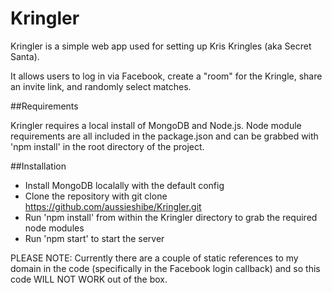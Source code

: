 # Kringler

Kringler is a simple web app used for setting up Kris Kringles (aka Secret Santa).

It allows users to log in via Facebook, create a "room" for the Kringle, share an invite link, and randomly select matches.

##Requirements

Kringler requires a local install of MongoDB and Node.js. Node module requirements are all included in the package.json and can be grabbed with 'npm install' in the root directory of the project.

##Installation

- Install MongoDB localally with the default config
- Clone the repository with git clone https://github.com/aussieshibe/Kringler.git
- Run 'npm install' from within the Kringler directory to grab the required node modules
- Run 'npm start' to start the server

PLEASE NOTE: Currently there are a couple of static references to my domain in the code (specifically in the Facebook login callback) and so this code WILL NOT WORK out of the box.
